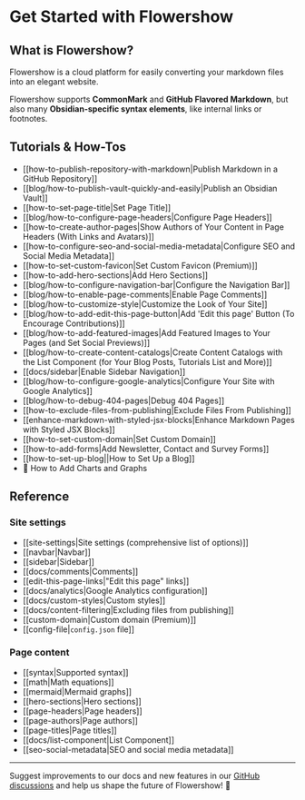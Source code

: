 # Get Started with Flowershow

## What is Flowershow?

Flowershow is a cloud platform for easily converting your markdown files into an elegant website. 

Flowershow supports **CommonMark** and **GitHub Flavored Markdown**, but also many **Obsidian-specific syntax elements**, like internal links or footnotes.

## Tutorials & How-Tos

- [[how-to-publish-repository-with-markdown|Publish Markdown in a GitHub Repository]]
- [[blog/how-to-publish-vault-quickly-and-easily|Publish an Obsidian Vault]]
- [[how-to-set-page-title|Set Page Title]]
- [[blog/how-to-configure-page-headers|Configure Page Headers]]
- [[how-to-create-author-pages|Show Authors of Your Content in Page Headers (With Links and Avatars)]]
- [[how-to-configure-seo-and-social-media-metadata|Configure SEO and Social Media Metadata]]
- [[how-to-set-custom-favicon|Set Custom Favicon (Premium)]]
- [[how-to-add-hero-sections|Add Hero Sections]]
- [[blog/how-to-configure-navigation-bar|Configure the Navigation Bar]]
- [[blog/how-to-enable-page-comments|Enable Page Comments]]
- [[blog/how-to-customize-style|Customize the Look of Your Site]]
- [[blog/how-to-add-edit-this-page-button|Add 'Edit this page' Button (To Encourage Contributions)]]
- [[blog/how-to-add-featured-images|Add Featured Images to Your Pages (and Set Social Previews)]]
- [[blog/how-to-create-content-catalogs|Create Content Catalogs with the List Component (for Your Blog Posts, Tutorials List and More)]]
- [[docs/sidebar|Enable Sidebar Navigation]]
- [[blog/how-to-configure-google-analytics|Configure Your Site with Google Analytics]]
- [[blog/how-to-debug-404-pages|Debug 404 Pages]]
- [[how-to-exclude-files-from-publishing|Exclude Files From Publishing]]
- [[enhance-markdown-with-styled-jsx-blocks|Enhance Markdown Pages with Styled JSX Blocks]]
- [[how-to-set-custom-domain|Set Custom Domain]]
- [[how-to-add-forms|Add Newsletter, Contact and Survey Forms]]
- [[how-to-set-up-blog||How to Set Up a Blog]]
- 🚧 How to Add Charts and Graphs

## Reference

### Site settings

- [[site-settings|Site settings (comprehensive list of options)]]
- [[navbar|Navbar]]
- [[sidebar|Sidebar]]
- [[docs/comments|Comments]]
- [[edit-this-page-links|"Edit this page" links]]
- [[docs/analytics|Google Analytics configuration]]
- [[docs/custom-styles|Custom styles]]
- [[docs/content-filtering|Excluding files from publishing]]
- [[custom-domain|Custom domain (Premium)]]
- [[config-file|`config.json` file]]

### Page content

- [[syntax|Supported syntax]]
- [[math|Math equations]]
- [[mermaid|Mermaid graphs]]
- [[hero-sections|Hero sections]]
- [[page-headers|Page headers]]
- [[page-authors|Page authors]]
- [[page-titles|Page titles]]
- [[docs/list-component|List Component]]
- [[seo-social-metadata|SEO and social media metadata]]

---

Suggest improvements to our docs and new features in our [GitHub discussions](https://github.com/orgs/flowershow/discussions) and help us shape the future of Flowershow! 💐
